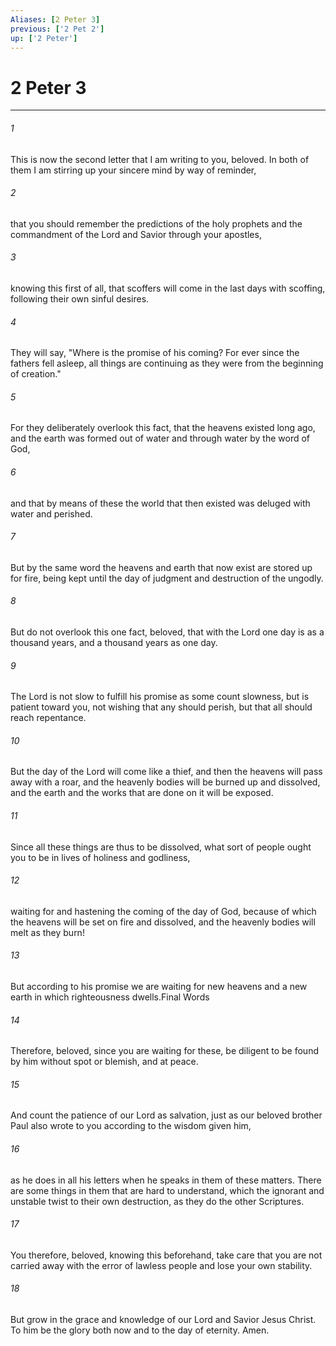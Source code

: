 ```yaml
---
Aliases: [2 Peter 3]
previous: ['2 Pet 2']
up: ['2 Peter']
---
```

# 2 Peter 3
***



###### 1 
This is now the second letter that I am writing to you, beloved. In both of them I am stirring up your sincere mind by way of reminder, 

###### 2 
that you should remember the predictions of the holy prophets and the commandment of the Lord and Savior through your apostles, 

###### 3 
knowing this first of all, that scoffers will come in the last days with scoffing, following their own sinful desires. 

###### 4 
They will say, "Where is the promise of his coming? For ever since the fathers fell asleep, all things are continuing as they were from the beginning of creation." 

###### 5 
For they deliberately overlook this fact, that the heavens existed long ago, and the earth was formed out of water and through water by the word of God, 

###### 6 
and that by means of these the world that then existed was deluged with water and perished. 

###### 7 
But by the same word the heavens and earth that now exist are stored up for fire, being kept until the day of judgment and destruction of the ungodly. 

###### 8 
But do not overlook this one fact, beloved, that with the Lord one day is as a thousand years, and a thousand years as one day. 

###### 9 
The Lord is not slow to fulfill his promise as some count slowness, but is patient toward you, not wishing that any should perish, but that all should reach repentance. 

###### 10 
But the day of the Lord will come like a thief, and then the heavens will pass away with a roar, and the heavenly bodies will be burned up and dissolved, and the earth and the works that are done on it will be exposed. 

###### 11 
Since all these things are thus to be dissolved, what sort of people ought you to be in lives of holiness and godliness, 

###### 12 
waiting for and hastening the coming of the day of God, because of which the heavens will be set on fire and dissolved, and the heavenly bodies will melt as they burn! 

###### 13 
But according to his promise we are waiting for new heavens and a new earth in which righteousness dwells.Final Words 

###### 14 
Therefore, beloved, since you are waiting for these, be diligent to be found by him without spot or blemish, and at peace. 

###### 15 
And count the patience of our Lord as salvation, just as our beloved brother Paul also wrote to you according to the wisdom given him, 

###### 16 
as he does in all his letters when he speaks in them of these matters. There are some things in them that are hard to understand, which the ignorant and unstable twist to their own destruction, as they do the other Scriptures. 

###### 17 
You therefore, beloved, knowing this beforehand, take care that you are not carried away with the error of lawless people and lose your own stability. 

###### 18 
But grow in the grace and knowledge of our Lord and Savior Jesus Christ. To him be the glory both now and to the day of eternity. Amen.
